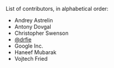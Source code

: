 List of contributors, in alphabetical order:


 - Andrey Astrelin
 - Antony Dovgal
 - Christopher Swenson
 - [@drfie](https://github.com/drfie)
 - Google Inc.
 - Haneef Mubarak
 - Vojtech Fried
